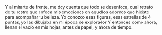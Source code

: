 
Y al mirarte de frente, me doy cuenta que todo se desenfoca, cual retrato de tu rostro que enfoca mis emociones en aquellos adornos que hiciste para acompañar tu belleza.
Yo conozco esas figuras, esas estrellas de 4 puntas, 
yo las dibujaba en mi época de explorador
Y entonces como ahora, llenan el vacío en mis hojas, antes de papel, y ahora de tiempo.